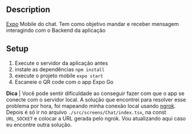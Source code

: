 ## Description

[Expo](https://docs.expo.dev/) Mobile do chat. Tem como objetivo mandar e receber mensagem interagindo com o Backend da aplicação

## Setup
1. Execute o servidor da aplicação antes
2. instale as dependências `npm install`
3. execute o projeto mobile `expo start`
4. Escaneie o QR code com o app Expo Go


**Dica**
| Você pode sentir dificuldade ao conseguir fazer com que o app se conecte com o servidor local. A solução que encontrei para resolver esse problema por hora, foi mapeando minha conexão local usando [ngrok](https://ngrok.com/). Depois é só ir no arquivo `./src/screens/Chat/index.tsx`, na const `URL_SOCKET` e colocar a URL gerada pelo ngrok. Vou atualizando aqui caso eu encontre outra solução.
